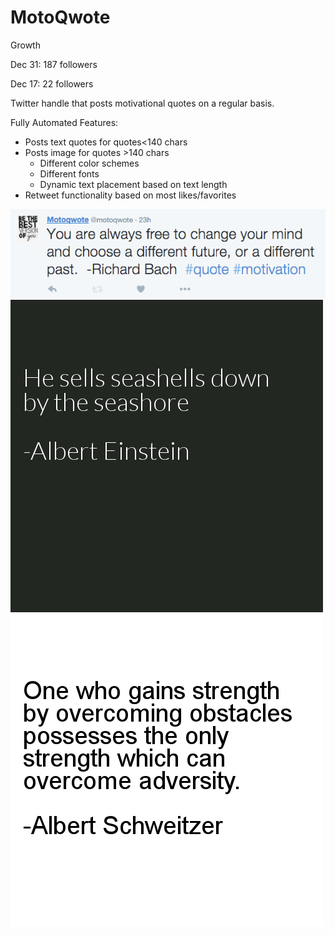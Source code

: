# MotoQwote

Growth

Dec 31: 187 followers

Dec 17: 22 followers



Twitter handle that posts motivational quotes on a regular basis.

Fully Automated Features:
- Posts text quotes for quotes<140 chars
- Posts image for quotes >140 chars
   - Different color schemes
   - Different fonts
   - Dynamic text placement based on text length
- Retweet functionality based on most likes/favorites

![alt tag](textquote.png)
![alt tag](readme_img1.png)
![alt tag](a_test.png)
